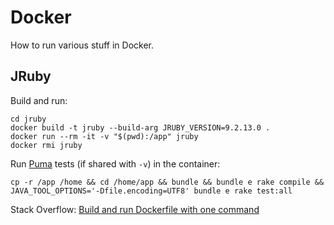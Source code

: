 # Docker

How to run various stuff in Docker.

## JRuby

Build and run:

    cd jruby
    docker build -t jruby --build-arg JRUBY_VERSION=9.2.13.0 .
    docker run --rm -it -v "$(pwd):/app" jruby
    docker rmi jruby

Run [Puma] tests (if shared with `-v`) in the container:

    cp -r /app /home && cd /home/app && bundle && bundle e rake compile && JAVA_TOOL_OPTIONS='-Dfile.encoding=UTF8' bundle e rake test:all

Stack Overflow: [Build and run Dockerfile with one command](https://stackoverflow.com/questions/45141402/build-and-run-dockerfile-with-one-command)

[Puma]: https://github.com/puma/puma
